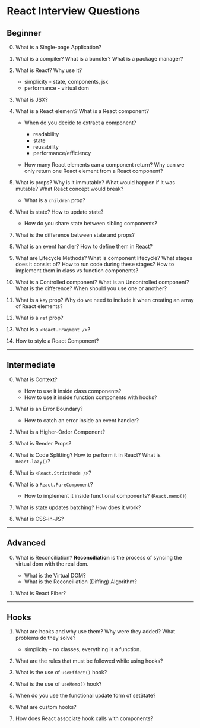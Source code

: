 # React Interview Questions

## Beginner

0. What is a Single-page Application?

1. What is a compiler? What is a bundler? What is a package manager?

2. What is React? Why use it?

   - simplicity - state, components, jsx
   - performance - virtual dom

3. What is JSX?

4. What is a React element? What is a React component?

   - When do you decide to extract a component?

     - readability
     - state
     - reusability
     - performance/efficiency

   - How many React elements can a component return? Why can we only return one React
     element from a React component?

5. What is props? Why is it immutable? What would happen if it was mutable? What React
   concept would break?

   - What is a `children` prop?

6. What is state? How to update state?

   - How do you share state between sibling components?

7. What is the difference between state and props?

8. What is an event handler? How to define them in React?

9. What are Lifecycle Methods? What is component lifecycle? What stages does it consist
   of? How to run code during these stages? How to implement them in class vs function
   components?

10. What is a Controlled component? What is an Uncontrolled component? What is the difference?
    When should you use one or another?

11. What is a `key` prop? Why do we need to include it when creating an array of
    React elements?

12. What is a `ref` prop?

13. What is a `<React.Fragment />`?

14. How to style a React Component?

---

## Intermediate

0. What is Context?

   - How to use it inside class components?
   - How to use it inside function components with hooks?

1. What is an Error Boundary?

   - How to catch an error inside an event handler?

2. What is a Higher-Order Component?

3. What is Render Props?

4. What is Code Splitting? How to perform it in React? What is `React.lazy()`?

5. What is `<React.StrictMode />`?

6. What is a `React.PureComponent`?

   - How to implement it inside functional components? (`React.memo()`)

7. What is state updates batching? How does it work?

8. What is CSS-in-JS?

---

## Advanced

0. What is Reconciliation?
   **Reconciliation** is the process of syncing the virtual dom with the real dom.

   - What is the Virtual DOM?
   - What is the Reconciliation (Diffing) Algorithm?

1. What is React Fiber?

---

## Hooks

1. What are hooks and why use them? Why were they added? What problems do they solve?

   - simplicity - no classes, everything is a function.

2. What are the rules that must be followed while using hooks?

3. What is the use of `useEffect()` hook?

4. What is the use of `useMemo()` hook?

5. When do you use the functional update form of setState?

6. What are custom hooks?

7. How does React associate hook calls with components?
